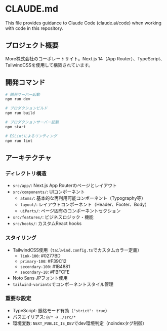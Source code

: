 # CLAUDE.md

This file provides guidance to Claude Code (claude.ai/code) when working with code in this repository.

## プロジェクト概要

More株式会社のコーポレートサイト。Next.js 14（App Router）、TypeScript、TailwindCSSを使用して構築されています。

## 開発コマンド

```bash
# 開発サーバー起動
npm run dev

# プロダクションビルド
npm run build

# プロダクションサーバー起動
npm start

# ESLintによるリンティング
npm run lint
```

## アーキテクチャ

### ディレクトリ構造
- `src/app/`: Next.js App Routerのページとレイアウト
- `src/components/`: UIコンポーネント
  - `atoms/`: 基本的な再利用可能コンポーネント（Typography等）
  - `layout/`: レイアウトコンポーネント（Header、Footer、Body）
  - `uiParts/`: ページ固有のコンポーネントセクション
- `src/features/`: ビジネスロジック・機能
- `src/hooks/`: カスタムReact hooks

### スタイリング
- TailwindCSS使用（`tailwind.config.ts`でカスタムカラー定義）
  - `link-100`: #0277BD
  - `primary-100`: #F39C12
  - `secondary-100`: #1B4881
  - `secondary-10`: #FBFCFE
- Noto Sans JPフォント使用
- `tailwind-variants`でコンポーネントスタイル管理

### 重要な設定
- TypeScript: 厳格モード有効（`"strict": true`）
- パスエイリアス: `@/*` → `./src/*`
- 環境変数: `NEXT_PUBLIC_IS_DEV`でdev環境判定（noindexタグ制御）